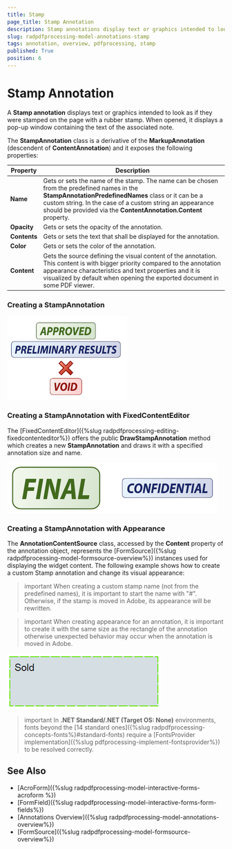 ```yaml
---
title: Stamp 
page_title: Stamp Annotation  
description: Stamp annotations display text or graphics intended to look as if they were stamped on the page with a rubber stamp.
slug: radpdfprocessing-model-annotations-stamp
tags: annotation, overview, pdfprocessing, stamp 
published: True
position: 6
---
```


# Stamp Annotation  

A **Stamp annotation** displays text or graphics intended to look as if they were stamped on the page with a rubber stamp. When opened, it displays a pop-up window containing the text of the associated note.

The **StampAnnotation** class is a derivative of the **MarkupAnnotation** (descendent of **ContentAnnotation**) and it exposes the following properties:

|Property|Description|
|---|---|
|**Name**|Gets or sets the name of the stamp. The name can be chosen from the predefined names in the __StampAnnotationPredefinedNames__ class or it can be a custom string. In the case of a custom string an appearance should be provided via the __ContentAnnotation.Content__ property.|
|**Opacity**|Gets or sets the opacity of the annotation.|
|**Contents**|Gets or sets the text that shall be displayed for the annotation.|
|**Color**|Gets or sets the color of the annotation.|
|**Content**|Gets the source defining the visual content of the annotation. This content is with bigger priority compared to the annotation appearance characteristics and text properties and it is visualized by default when opening the exported document in some PDF viewer.|

### Creating a StampAnnotation

<snippet id='pdf-create-stamp-annotation'/>

![Create StampAnnotation](images/pdf-processing-create-stampannotation.png)  

### Creating a StampAnnotation with FixedContentEditor

The [FixedContentEditor]({%slug radpdfprocessing-editing-fixedcontenteditor%}) offers the public **DrawStampAnnotation** method which creates a new __StampAnnotation__ and draws it with a specified annotation size and name.

<snippet id='pdf-fixed-editor-create-stamp'/>

![Create StampAnnotation with FixedContentEditor](images/pdf-processing-create-stampannotation-with-fixedcontenteditor.png)   

### Creating a StampAnnotation with Appearance

The **AnnotationContentSource** class, accessed by the **Content** property of the annotation object, represents the [FormSource]({%slug radpdfprocessing-model-formsource-overview%}) instances used for displaying the widget content. The following example shows how to create a custom Stamp annotation and change its visual appearance:

>important When creating a custom stamp name (not from the predefined names), it is important to start the name with "#". Otherwise, if the stamp is moved in Adobe, its appearance will be rewritten.

>important When creating appearance for an annotation, it is important to create it with the same size as the rectangle of the annotation otherwise unexpected behavior may occur when the annotation is moved in Adobe.

<snippet id='pdf-stamp-annotation-with-appearance'/>

![Create StampAnnotation with Appearance](images/pdf-processing-create-stampannotation-with-appearance.png)  

>important In **.NET Standard/.NET (Target OS: None)** environments, fonts beyond the [14 standard ones]({%slug radpdfprocessing-concepts-fonts%}#standard-fonts) require a [FontsProvider implementation]({%slug pdfprocessing-implement-fontsprovider%}) to be resolved correctly.

## See Also

* [AcroForm]({%slug radpdfprocessing-model-interactive-forms-acroform %})
* [FormField]({%slug radpdfprocessing-model-interactive-forms-form-fields%})
* [Annotations Overview]({%slug radpdfprocessing-model-annotations-overview%})
* [FormSource]({%slug radpdfprocessing-model-formsource-overview%})
